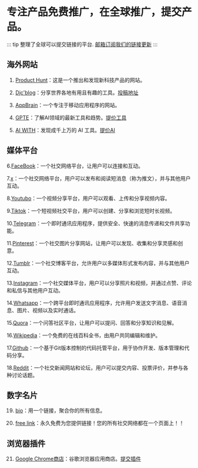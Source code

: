 # 专注产品免费推广，在全球推广，提交产品。

::: tip
整理了全球可以提交链接的平台.
[邮箱订阅我们的链接更新](https://wj.qq.com/s2/14924449/f709/ )
:::

## 海外网站
1. [Product Hunt](https://www.producthunt.com "Product Hunt")：这是一个推出和发现新科技产品的网站。

2. [Djc'blog](https://djcvip.blogspot.com/ "Djc'blog")：分享世界各地有用且有趣的工具。[投稿地址](https://djcvip.blogspot.com/2024/07/how-to-submit-article-to-us.html)

3. [AppBrain](https://appbrain.com/ "AppBrain")：一个专注于移动应用程序的网站。

4. [GPTE](https://gpte.ai/ "GPTE")：了解AI领域的最新工具和趋势。[提价工具](https://gpte.ai/submit-a-tool/)

5. [AI WITH](https://aiwith.me/ "AI WITH")：发现成千上万的 AI 工具。[提价AI](https://aiwith.me/submit)

## 媒体平台
6.[FaceBook](https://facebook.com/ "FaceBook")：一个社交网络平台，让用户可以连接和互动。

7.[x](https://x.com/ "x")：一个社交网络平台，用户可以发布和阅读短消息（称为推文），并与其他用户互动。

8.[Youtubo](https://youtubo.com/ "Youtubo")：一个视频分享平台，用户可以观看、上传和分享视频内容。

9.[Tiktok](https://tiktok.com/ "Tiktok")：一个短视频社交平台，用户可以创建、分享和浏览短时长视频。

10.[Telegram](https://telegram.org/ "Telegram")：一个即时通讯应用程序，提供安全、快速的消息传递和文件共享功能。

11.[Pinterest](https://www.pinterest.com/ "Pinterest")：一个社交图片分享网站，让用户可以发现、收集和分享灵感和创意。

12.[Tumblr](https://www.tumblr.com/ "Tumblr")：一个社交博客平台，允许用户以多媒体形式发布内容，并与其他用户互动。

13.[Instagram](https://www.instagram.com/ "Instagram")：一个社交媒体平台，用户可以分享照片和视频，并通过点赞、评论和私信与其他用户互动。

14.[Whatsapp](https://www.whatsapp.com/ "Whatsapp")：一个跨平台即时通讯应用程序，允许用户发送文字消息、语音消息、图片、视频以及实时通话。

15.[Quora](https://www.quora.com/ "Quora")：一个问答社区平台，让用户可以提问、回答和分享知识和见解。

16.[Wikipedia](https://www.wikipedia.org/ "Wikipedia")：一个免费的在线百科全书，由用户共同编辑和维护。

17.[Github](https://github.com/ "Github")：一个基于Git版本控制的代码托管平台，用于协作开发、版本管理和代码分享。

18.[Reddit](https://www.reddit.com/ "Reddit")：一个社交新闻网站和论坛，用户可以提交内容、投票评价，并参与各种讨论话题。

## 数字名片
19. [bio](https://bio.link/ "bio")：用一个链接，聚合你的所有信息。

20. [free link](https://freelink.com/ "free link")：永久免费为您提供链接！您的所有社交网络都在一个页面上！！

## 浏览器插件
21. [Google Chrome商店](https://chromewebstore.google.com/ "Google Chrome商店")：谷歌浏览器应用商店。[提交插件](https://chrome.google.com/webstore/devconsole)

